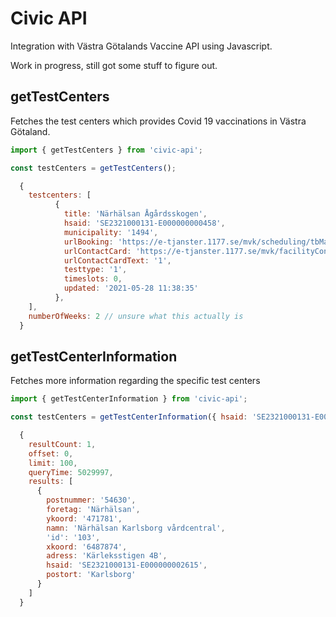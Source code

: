 # Civic API

Integration with Västra Götalands Vaccine API using Javascript.

Work in progress, still got some stuff to figure out.

## getTestCenters

Fetches the test centers which provides Covid 19 vaccinations in Västra Götaland.

```javascript
import { getTestCenters } from 'civic-api';

const testCenters = getTestCenters();

```

```js
  {
    testcenters: [
          {
            title: 'Närhälsan Ågårdsskogen',
            hsaid: 'SE2321000131-E000000000458',
            municipality: '1494',
            urlBooking: 'https://e-tjanster.1177.se/mvk/scheduling/tbMakeValidation.xhtml?hsaid=SE2321000131-E000000000458&dynamicid=bb0225fc-7c37-47c1-8558-ddb991501c2c',
            urlContactCard: 'https://e-tjanster.1177.se/mvk/facilityContactCard.xhtml?hsaId=SE2321000131-E000000000458',
            urlContactCardText: '1',
            testtype: '1',
            timeslots: 0,
            updated: '2021-05-28 11:38:35'
          },
    ],
    numberOfWeeks: 2 // unsure what this actually is
  }
```

## getTestCenterInformation

Fetches more information regarding the specific test centers

```javascript
import { getTestCenterInformation } from 'civic-api';

const testCenters = getTestCenterInformation({ hsaid: 'SE2321000131-E000000007687' });

```

```js
  {
    resultCount: 1,
    offset: 0,
    limit: 100,
    queryTime: 5029997,
    results: [
      {
        postnummer: '54630',
        foretag: 'Närhälsan',
        ykoord: '471781',
        namn: 'Närhälsan Karlsborg vårdcentral',
        'id': '103',
        xkoord: '6487874',
        adress: 'Kärleksstigen 4B',
        hsaid: 'SE2321000131-E000000002615',
        postort: 'Karlsborg'
      }
    ]
  }
```